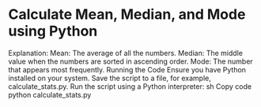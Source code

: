 # Calculate Mean, Median, and Mode using Python
Explanation:
Mean: The average of all the numbers.
Median: The middle value when the numbers are sorted in ascending order.
Mode: The number that appears most frequently.
Running the Code
Ensure you have Python installed on your system.
Save the script to a file, for example, calculate_stats.py.
Run the script using a Python interpreter:
sh
Copy code
python calculate_stats.py
